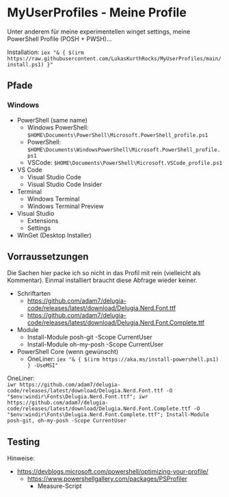 # MyUserProfiles - Meine Profile

Unter anderem für meine experimentellen winget settings, meine PowerShell Profile (POSH + PWSH)...

Installation: `iex "& { $(irm https://raw.githubusercontent.com/LukasKurthRocks/MyUserProfiles/main/install.ps1) }"`

## Pfade
### Windows

- PowerShell (same name)
    - Windows PowerShell: `$HOME\Documents\PowerShell\Microsoft.PowerShell_profile.ps1`
    - PowerShell: `$HOME\Documents\WindowsPowerShell\Microsoft.PowerShell_profile.ps1`
    - VSCode: `$HOME\Documents\PowerShell\Microsoft.VSCode_profile.ps1`
- VS Code
    - Visual Studio Code
    - Visual Studio Code Insider
- Terminal
    - Windows Terminal
    - Windows Terminal Preview
- Visual Studio
    - Extensions
    - Settings
- WinGet (Desktop Installer)

## Vorraussetzungen
Die Sachen hier packe ich so nicht in das Profil mit rein (vielleicht als Kommentar). Einmal installiert braucht diese Abfrage wieder keiner.

- Schriftarten
    - https://github.com/adam7/delugia-code/releases/latest/download/Delugia.Nerd.Font.ttf
    - https://github.com/adam7/delugia-code/releases/latest/download/Delugia.Nerd.Font.Complete.ttf
- Module
    - Install-Module posh-git -Scope CurrentUser
    - Install-Module oh-my-posh -Scope CurrentUser
- PowerShell Core (wenn gewünscht)
    - OneLiner: `iex "& { $(irm https://aka.ms/install-powershell.ps1) } -UseMSI"`

OneLiner:\
`iwr https://github.com/adam7/delugia-code/releases/latest/download/Delugia.Nerd.Font.ttf -O "$env:windir\Fonts\Delugia.Nerd.Font.ttf"; iwr https://github.com/adam7/delugia-code/releases/latest/download/Delugia.Nerd.Font.Complete.ttf -O "$env:windir\Fonts\Delugia.Nerd.Font.Complete.ttf"; Install-Module posh-git, oh-my-posh -Scope CurrentUser`

## Testing
Hinweise:

- https://devblogs.microsoft.com/powershell/optimizing-your-profile/
    - https://www.powershellgallery.com/packages/PSProfiler
        - Measure-Script
